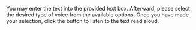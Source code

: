 You may enter the text into the provided text box. Afterward, please select the desired type of voice from the available options. Once you have made your selection, click the button to listen to the text read aloud.
